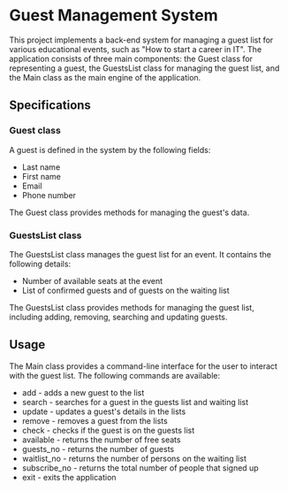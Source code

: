 # Guest Management System

This project implements a back-end system for managing a guest list for various educational events, such as "How to start a career in IT". The application consists of three main components: the Guest class for representing a guest, the GuestsList class for managing the guest list, and the Main class as the main engine of the application.

## Specifications

### Guest class
A guest is defined in the system by the following fields:

- Last name
- First name
- Email
- Phone number

The Guest class provides methods for managing the guest's data.

### GuestsList class
The GuestsList class manages the guest list for an event. It contains the following details:

- Number of available seats at the event
- List of confirmed guests and of guests on the waiting list

The GuestsList class provides methods for managing the guest list, including adding, removing, searching and updating guests.

## Usage
The Main class provides a command-line interface for the user to interact with the guest list. The following commands are available:

- add - adds a new guest to the list
- search - searches for a guest in the guests list and waiting list
- update - updates a guest's details in the lists
- remove - removes a guest from the lists
- check - checks if the guest is on the guests list
- available - returns the number of free seats
- guests_no - returns the number of guests
- waitlist_no - returns the number of persons on the waiting list
- subscribe_no - returns the total number of people that signed up
- exit - exits the application
